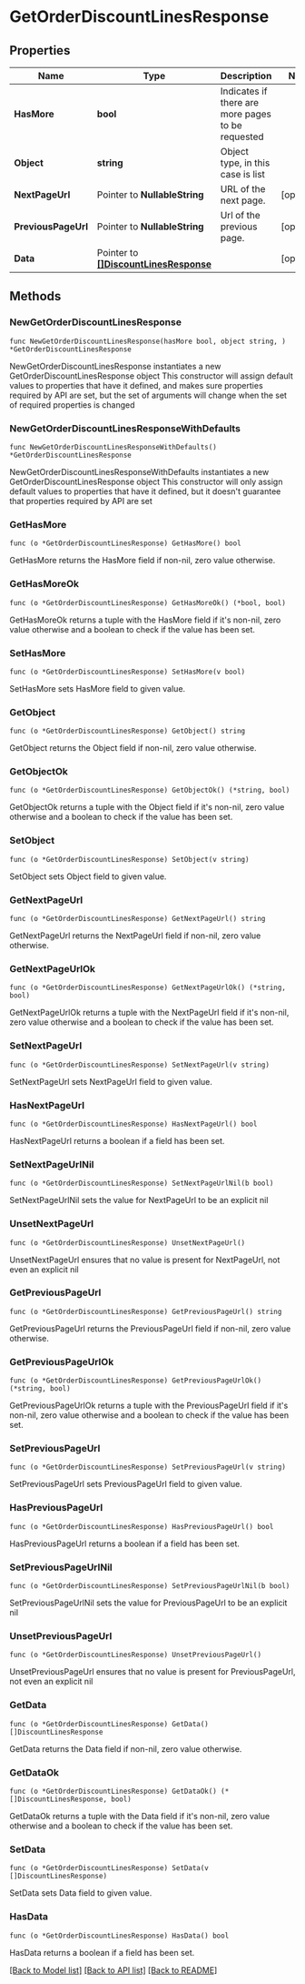 # GetOrderDiscountLinesResponse

## Properties

Name | Type | Description | Notes
------------ | ------------- | ------------- | -------------
**HasMore** | **bool** | Indicates if there are more pages to be requested | 
**Object** | **string** | Object type, in this case is list | 
**NextPageUrl** | Pointer to **NullableString** | URL of the next page. | [optional] 
**PreviousPageUrl** | Pointer to **NullableString** | Url of the previous page. | [optional] 
**Data** | Pointer to [**[]DiscountLinesResponse**](DiscountLinesResponse.md) |  | [optional] 

## Methods

### NewGetOrderDiscountLinesResponse

`func NewGetOrderDiscountLinesResponse(hasMore bool, object string, ) *GetOrderDiscountLinesResponse`

NewGetOrderDiscountLinesResponse instantiates a new GetOrderDiscountLinesResponse object
This constructor will assign default values to properties that have it defined,
and makes sure properties required by API are set, but the set of arguments
will change when the set of required properties is changed

### NewGetOrderDiscountLinesResponseWithDefaults

`func NewGetOrderDiscountLinesResponseWithDefaults() *GetOrderDiscountLinesResponse`

NewGetOrderDiscountLinesResponseWithDefaults instantiates a new GetOrderDiscountLinesResponse object
This constructor will only assign default values to properties that have it defined,
but it doesn't guarantee that properties required by API are set

### GetHasMore

`func (o *GetOrderDiscountLinesResponse) GetHasMore() bool`

GetHasMore returns the HasMore field if non-nil, zero value otherwise.

### GetHasMoreOk

`func (o *GetOrderDiscountLinesResponse) GetHasMoreOk() (*bool, bool)`

GetHasMoreOk returns a tuple with the HasMore field if it's non-nil, zero value otherwise
and a boolean to check if the value has been set.

### SetHasMore

`func (o *GetOrderDiscountLinesResponse) SetHasMore(v bool)`

SetHasMore sets HasMore field to given value.


### GetObject

`func (o *GetOrderDiscountLinesResponse) GetObject() string`

GetObject returns the Object field if non-nil, zero value otherwise.

### GetObjectOk

`func (o *GetOrderDiscountLinesResponse) GetObjectOk() (*string, bool)`

GetObjectOk returns a tuple with the Object field if it's non-nil, zero value otherwise
and a boolean to check if the value has been set.

### SetObject

`func (o *GetOrderDiscountLinesResponse) SetObject(v string)`

SetObject sets Object field to given value.


### GetNextPageUrl

`func (o *GetOrderDiscountLinesResponse) GetNextPageUrl() string`

GetNextPageUrl returns the NextPageUrl field if non-nil, zero value otherwise.

### GetNextPageUrlOk

`func (o *GetOrderDiscountLinesResponse) GetNextPageUrlOk() (*string, bool)`

GetNextPageUrlOk returns a tuple with the NextPageUrl field if it's non-nil, zero value otherwise
and a boolean to check if the value has been set.

### SetNextPageUrl

`func (o *GetOrderDiscountLinesResponse) SetNextPageUrl(v string)`

SetNextPageUrl sets NextPageUrl field to given value.

### HasNextPageUrl

`func (o *GetOrderDiscountLinesResponse) HasNextPageUrl() bool`

HasNextPageUrl returns a boolean if a field has been set.

### SetNextPageUrlNil

`func (o *GetOrderDiscountLinesResponse) SetNextPageUrlNil(b bool)`

 SetNextPageUrlNil sets the value for NextPageUrl to be an explicit nil

### UnsetNextPageUrl
`func (o *GetOrderDiscountLinesResponse) UnsetNextPageUrl()`

UnsetNextPageUrl ensures that no value is present for NextPageUrl, not even an explicit nil
### GetPreviousPageUrl

`func (o *GetOrderDiscountLinesResponse) GetPreviousPageUrl() string`

GetPreviousPageUrl returns the PreviousPageUrl field if non-nil, zero value otherwise.

### GetPreviousPageUrlOk

`func (o *GetOrderDiscountLinesResponse) GetPreviousPageUrlOk() (*string, bool)`

GetPreviousPageUrlOk returns a tuple with the PreviousPageUrl field if it's non-nil, zero value otherwise
and a boolean to check if the value has been set.

### SetPreviousPageUrl

`func (o *GetOrderDiscountLinesResponse) SetPreviousPageUrl(v string)`

SetPreviousPageUrl sets PreviousPageUrl field to given value.

### HasPreviousPageUrl

`func (o *GetOrderDiscountLinesResponse) HasPreviousPageUrl() bool`

HasPreviousPageUrl returns a boolean if a field has been set.

### SetPreviousPageUrlNil

`func (o *GetOrderDiscountLinesResponse) SetPreviousPageUrlNil(b bool)`

 SetPreviousPageUrlNil sets the value for PreviousPageUrl to be an explicit nil

### UnsetPreviousPageUrl
`func (o *GetOrderDiscountLinesResponse) UnsetPreviousPageUrl()`

UnsetPreviousPageUrl ensures that no value is present for PreviousPageUrl, not even an explicit nil
### GetData

`func (o *GetOrderDiscountLinesResponse) GetData() []DiscountLinesResponse`

GetData returns the Data field if non-nil, zero value otherwise.

### GetDataOk

`func (o *GetOrderDiscountLinesResponse) GetDataOk() (*[]DiscountLinesResponse, bool)`

GetDataOk returns a tuple with the Data field if it's non-nil, zero value otherwise
and a boolean to check if the value has been set.

### SetData

`func (o *GetOrderDiscountLinesResponse) SetData(v []DiscountLinesResponse)`

SetData sets Data field to given value.

### HasData

`func (o *GetOrderDiscountLinesResponse) HasData() bool`

HasData returns a boolean if a field has been set.


[[Back to Model list]](../README.md#documentation-for-models) [[Back to API list]](../README.md#documentation-for-api-endpoints) [[Back to README]](../README.md)


